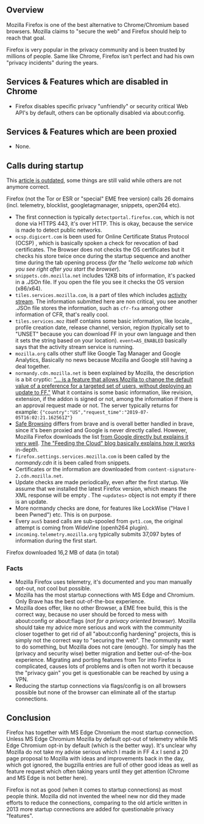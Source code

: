 ## Overview

Mozilla Firefox is one of the best alternative to Chrome/Chromium based browsers. Mozilla claims to "secure the web" and Firefox should help to reach that goal.

Firefox is very popular in the privacy community and is been trusted by millions of people. Same like Chrome, Firefox isn't perfect and had his own "privacy incidents" during the years.


## Services & Features which are disabled in Chrome

* Firefox disables specific privacy "unfriendly" or security critical Web API's by default, others can be optionally disabled via about:config.


## Services & Features which are been proxied

* None.


## Calls during startup

This [article is outdated](https://kb.mozillazine.org/Connections_established_on_startup_-_Firefox), some things are still valid while others are not anymore correct.

Firefox (not the Tor or ESR or "special" EME free version) calls 26 domains (incl. telemetry, blocklist, googletagmanager, snippets, open264 etc).


* The first connection is typically `detectportal.firefox.com`, which is not done via HTTPS 443, it's over HTTP. This is okay, because the service is made to detect public networks.
* `ocsp.digicert.com` is been used for Online Certificate Status Protocol (OCSP) , which is basically spoken a check for revocation of bad certificates. The Browser does not checks the OS certificates but it checks his store twice once during the startup sequence and another time during the tab opening process (_for the "hello welcome tab which you see right after you start the browser_).
* `snippets.cdn.mozilla.net` includes 12KB bits of information, it's packed in a .JSOn file. If you open the file you see it checks the OS version (x86/x64).
* `tiles.services.mozilla.com`, is a part of tiles which includes [activity stream](https://github.com/mozilla/gecko/blob/central/testing/profiles/common/user.js#L9-L10). The information submitted here are non critical, you see another .JSOn file stores the information, such as `cfr-fxa` among other information of CFR, that's really cool.
* `tiles.services.moz` itself contains some basic information, like locale,, profile creation date, release channel, version, region (typically set to "UNSET" because you can download FF in your own language and then it sets the string based on your location). `event=AS_ENABLED` basically says that the activity stream service is running.
* `mozilla.org` calls other stuff like Google Tag Manager and Google Analytics, Basically no news because Mozilla and Google still having a deal together.
* `normandy.cdn.mozilla.net` is been explained by Mozilla, the description is a bit cryptic: ["... is a feature that allows Mozilla to change the default value of a preference for a targeted set of users, without deploying an update to FF."](https://wiki.mozilla.org/Firefox/Normandy/PreferenceRollout) What it contains is some basic information, like revision, extension, if the addon is signed or not, among the information if there is an approval request made or not. The server typically returns for example: `{"country":"US","request_time":"2019-07-05T16:02:21.162561Z"}`
* [Safe Browsing](https://wiki.mozilla.org/Security/Safe_Browsing) differs from brave and is overall better handled in brave, since it's been proxied and Google is never directly called. However, Mozilla Firefox downloads the list [from Google directly but explains it very well](https://support.mozilla.org/en-US/kb/how-does-phishing-and-malware-protection-work). [The "Feeding the Cloud" blog basically explains how it works](https://feeding.cloud.geek.nz/posts/how-safe-browsing-works-in-firefox/) in-depth.
* `firefox.settings.services.mozilla.com` is been called by the _normandy.cdn_ it is been called from snippets.
* Certificates or the information are downloaded from `content-signature-2.cdn.mozilla.net`.
* Update checks are made periodically, even after the first startup. We assume that we installed the latest Firefox version, which means the XML response will be empty . The `<updates>` object is not empty if there is an update.
* More normandy checks are done, for features like LockWise ("Have I been Pwned") etc. This is on purpose.
* Every `aus5` based calls are sub-spooled from `gvt1.com`, the original attempt is coming from WideVine (openh264 plugin).
* `incoming.telemetry.mozilla.org` typically submits 37,097 bytes of information during the first start.


Firefox downloaded 16,2 MB of data (in total)


### Facts
* Mozilla Firefox uses telemetry, it's documented and you man manually opt-out, not cool but possible.
* Mozilla has the most startup connections with MS Edge and Chromium. Only Brave has the best out-of-the-box experience.
* Mozilla does offer, like no other Browser, a EME free build, this is the correct way, because no user should be forced to mess with about:config or about:flags (_not for a privacy oriented browser_). Mozilla should take my advice more serious and work with the community closer together to get rid of all "about:config hardening" projects, this is simply not the correct way to "securing the web". The community want to do something, but Mozilla does not care (enough). Tor simply has the (privacy and security wise) better migration and better out-of-the-box experience. Migrating and porting features from Tor into Firefox is complicated, causes lots of problems and is often not worth it because the "privacy gain" you get is questionable can be reached by using a VPN.
* Reducing the startup connections via flags/config is on all browsers possible but none of the browser can eliminate all of the startup connections.



## Conclusion

Firefox has together with MS Edge Chromium the most startup connection. Unless MS Edge Chromium Mozilla by default opt-out of telemetry while MS Edge Chromium opt-in by default (which is the better way). It's unclear why Mozilla do not take my advise serious which I made in FF 4.x I send a 20 page proposal to Mozilla with ideas and improvements back in the day, which got ignored, the bugzilla entries are full of other good ideas as well as feature request which often taking years until they get attention (Chrome and MS Edge is not better here).

Firefox is not as good (when it comes to startup connections) as most people think. Mozilla did not invented the wheel new nor did they made efforts to reduce the connections, comparing to the old article written in 2013 more startup connections are added for questionable privacy "features".
